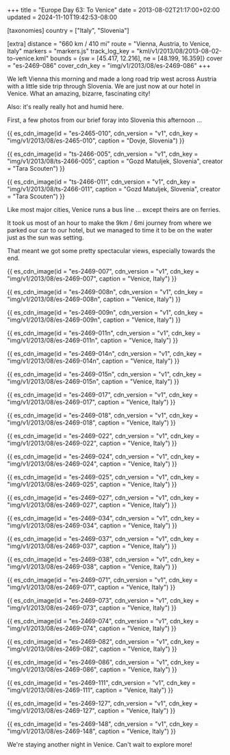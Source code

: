 +++
title = "Europe Day 63: To Venice"
date = 2013-08-02T21:17:00+02:00
updated = 2024-11-10T19:42:53-08:00

[taxonomies]
country = ["Italy", "Slovenia"]

[extra]
distance = "660 km / 410 mi"
route = "Vienna, Austria, to Venice, Italy"
markers = "markers.js"
track_log_key = "kml/v1/2013/08/2013-08-02-to-venice.kml"
bounds = {sw = [45.417, 12.216], ne = [48.199, 16.359]}
cover = "es-2469-086"
cover_cdn_key = "img/v1/2013/08/es-2469-086"
+++

We left Vienna this morning and made a long road trip west across Austria with a little side trip through Slovenia. We are just now at our hotel in Venice. What an amazing, bizarre, fascinating city!

<!-- more -->

Also: it's really really hot and humid here.

First, a few photos from our brief foray into Slovenia this afternoon ...

{{ es_cdn_image(id = "es-2465-010", cdn_version = "v1", cdn_key = "img/v1/2013/08/es-2465-010", caption = "Dovje, Slovenia") }}

{{ es_cdn_image(id = "ts-2466-005", cdn_version = "v1", cdn_key = "img/v1/2013/08/ts-2466-005", caption = "Gozd Matuljek, Slovenia", creator = "Tara Scouten") }}

{{ es_cdn_image(id = "ts-2466-011", cdn_version = "v1", cdn_key = "img/v1/2013/08/ts-2466-011", caption = "Gozd Matuljek, Slovenia", creator = "Tara Scouten") }}

Like most major cities, Venice runs a bus line ... except theirs are on ferries.

It took us most of an hour to make the 9km / 6mi journey from where we parked our car to our hotel, but we managed to time it to be on the water just as the sun was setting.

That meant we got some pretty spectacular views, especially towards the end.

{{ es_cdn_image(id = "es-2469-007", cdn_version = "v1", cdn_key = "img/v1/2013/08/es-2469-007", caption = "Venice, Italy") }}

{{ es_cdn_image(id = "es-2469-008n", cdn_version = "v1", cdn_key = "img/v1/2013/08/es-2469-008n", caption = "Venice, Italy") }}

{{ es_cdn_image(id = "es-2469-009n", cdn_version = "v1", cdn_key = "img/v1/2013/08/es-2469-009n", caption = "Venice, Italy") }}

{{ es_cdn_image(id = "es-2469-011n", cdn_version = "v1", cdn_key = "img/v1/2013/08/es-2469-011n", caption = "Venice, Italy") }}

{{ es_cdn_image(id = "es-2469-014n", cdn_version = "v1", cdn_key = "img/v1/2013/08/es-2469-014n", caption = "Venice, Italy") }}

{{ es_cdn_image(id = "es-2469-015n", cdn_version = "v1", cdn_key = "img/v1/2013/08/es-2469-015n", caption = "Venice, Italy") }}

{{ es_cdn_image(id = "es-2469-017", cdn_version = "v1", cdn_key = "img/v1/2013/08/es-2469-017", caption = "Venice, Italy") }}

{{ es_cdn_image(id = "es-2469-018", cdn_version = "v1", cdn_key = "img/v1/2013/08/es-2469-018", caption = "Venice, Italy") }}

{{ es_cdn_image(id = "es-2469-022", cdn_version = "v1", cdn_key = "img/v1/2013/08/es-2469-022", caption = "Venice, Italy") }}

{{ es_cdn_image(id = "es-2469-024", cdn_version = "v1", cdn_key = "img/v1/2013/08/es-2469-024", caption = "Venice, Italy") }}

{{ es_cdn_image(id = "es-2469-025", cdn_version = "v1", cdn_key = "img/v1/2013/08/es-2469-025", caption = "Venice, Italy") }}

{{ es_cdn_image(id = "es-2469-027", cdn_version = "v1", cdn_key = "img/v1/2013/08/es-2469-027", caption = "Venice, Italy") }}

{{ es_cdn_image(id = "es-2469-034", cdn_version = "v1", cdn_key = "img/v1/2013/08/es-2469-034", caption = "Venice, Italy") }}

{{ es_cdn_image(id = "es-2469-037", cdn_version = "v1", cdn_key = "img/v1/2013/08/es-2469-037", caption = "Venice, Italy") }}

{{ es_cdn_image(id = "es-2469-038", cdn_version = "v1", cdn_key = "img/v1/2013/08/es-2469-038", caption = "Venice, Italy") }}

{{ es_cdn_image(id = "es-2469-071", cdn_version = "v1", cdn_key = "img/v1/2013/08/es-2469-071", caption = "Venice, Italy") }}

{{ es_cdn_image(id = "es-2469-073", cdn_version = "v1", cdn_key = "img/v1/2013/08/es-2469-073", caption = "Venice, Italy") }}

{{ es_cdn_image(id = "es-2469-074", cdn_version = "v1", cdn_key = "img/v1/2013/08/es-2469-074", caption = "Venice, Italy") }}

{{ es_cdn_image(id = "es-2469-082", cdn_version = "v1", cdn_key = "img/v1/2013/08/es-2469-082", caption = "Venice, Italy") }}

{{ es_cdn_image(id = "es-2469-086", cdn_version = "v1", cdn_key = "img/v1/2013/08/es-2469-086", caption = "Venice, Italy") }}

{{ es_cdn_image(id = "es-2469-111", cdn_version = "v1", cdn_key = "img/v1/2013/08/es-2469-111", caption = "Venice, Italy") }}

{{ es_cdn_image(id = "es-2469-127", cdn_version = "v1", cdn_key = "img/v1/2013/08/es-2469-127", caption = "Venice, Italy") }}

{{ es_cdn_image(id = "es-2469-148", cdn_version = "v1", cdn_key = "img/v1/2013/08/es-2469-148", caption = "Venice, Italy") }}

We're staying another night in Venice. Can't wait to explore more!
